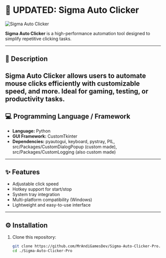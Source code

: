 # 🚀 UPDATED: Sigma Auto Clicker

![Sigma Auto Clicker](https://github.com/user-attachments/assets/a23f8750-f22a-45d3-bc45-b614593e2ca7)

**Sigma Auto Clicker** is a high-performance automation tool designed to simplify repetitive clicking tasks.  

---
## 📝 Description
Sigma Auto Clicker allows users to automate mouse clicks efficiently with customizable speed, and more. Ideal for gaming, testing, or productivity tasks.  
---

## 💻 Programming Language / Framework
- **Language:** Python  
- **GUI Framework:** CustomTkinter  
- **Dependencies:** pyautogui, keyboard, pystray, PIL, src/Packages/CustomDialogPopup (custom made), src/Packages/CustomLogging (also custom made)
---

## ✨ Features
- Adjustable click speed  
- Hotkey support for start/stop  
- System tray integration  
- Multi-platform compatibility (Windows)  
- Lightweight and easy-to-use interface 
---

## ⚙️ Installation
1. Clone this repository:
   ```bash
   git clone https://github.com/MrAndiGamesDev/Sigma-Auto-Clicker-Pro.git
   cd ./Sigma-Auto-Clicker-Pro

